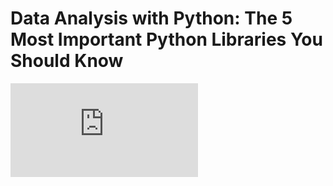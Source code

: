 # Data Analysis with Python: The 5 Most Important Python Libraries You Should Know

<div class"yt-video">
<iframe src="https://www.youtube.com/embed/tazI6HcQ5pU?si=kKpcW0Hsmb3sWLf-" title="The 5 Most Important Python Libraries You Should Know" frameborder="0" allow="accelerometer; autoplay; clipboard-write; encrypted-media; gyroscope; picture-in-picture; web-share" referrerpolicy="strict-origin-when-cross-origin" allowfullscreen></iframe>
</div>